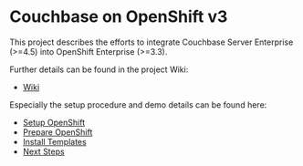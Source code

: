 # Couchbase on OpenShift v3

This project describes the efforts to integrate Couchbase Server Enterprise (>=4.5) into OpenShift Enterprise (>=3.3).

Further details can be found in the project Wiki: 

* [Wiki](https://github.com/dmaier-couchbase/cb-openshift3/wiki)

Especially the setup procedure and demo details can be found here:

* [Setup OpenShift](https://github.com/dmaier-couchbase/cb-openshift3/wiki/Setup-OpenShift)
* [Prepare OpenShift](https://github.com/dmaier-couchbase/cb-openshift3/wiki/Prepare-OpenShift)
* [Install Templates](https://github.com/dmaier-couchbase/cb-openshift3/wiki/OpenShift-Demos)
* [Next Steps](https://github.com/dmaier-couchbase/cb-openshift3/wiki/Next-Steps)
